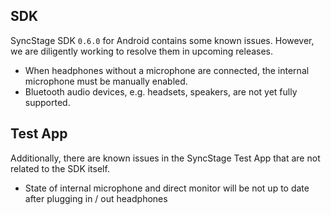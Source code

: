 ## SDK
SyncStage SDK `0.6.0` for Android contains some known issues. However, we are diligently working to resolve them in upcoming releases.

* When headphones without a microphone are connected, the internal microphone must be manually enabled.
* Bluetooth audio devices, e.g. headsets, speakers, are not yet fully supported.

## Test App
Additionally, there are known issues in the SyncStage Test App that are not related to the SDK itself.

* State of internal microphone and direct monitor will be not up to date after plugging in / out headphones
